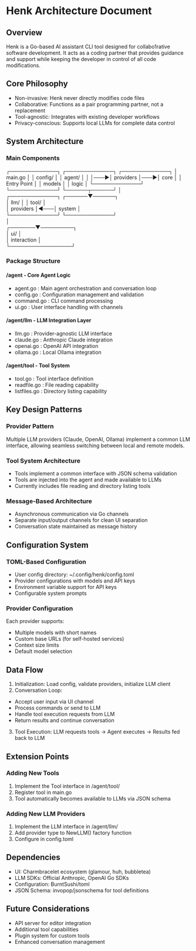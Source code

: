 # Henk Architecture Document

## Overview

Henk is a Go-based AI assistant CLI tool designed for collabo1rative software development. It acts as a coding partner that provides guidance and support while keeping the developer in control of all code modifications.

## Core Philosophy

- Non-invasive: Henk never directly modifies code files
- Collaborative: Functions as a pair programming partner, not a replacement 
- Tool-agnostic: Integrates with existing developer workflows
- Privacy-conscious: Supports local LLMs for complete data control

## System Architecture

### Main Components
                                                                            
  ┌─────────────┐    ┌─────────────┐    ┌─────────────┐ 
  │    main.go  │    │   config/   │    │    agent/   │ 
  │             │───▶│  providers  │───▶│   core      │ 
  │ Entry Point │    │   models    │    │  logic      │ 
  └─────────────┘    └─────────────┘    └──────┬──────┘ 
                                               │                           
                     ┌─────────────┐    ┌──────▼──────┐                     
                     │    llm/     │    │    tool/    │                     
                     │  providers  │◀───│  system     │                     
                     └─────────────┘    └─────────────┘                     
                             │                                              
                     ┌───────▼─────────┐                                    
                     │      ui/        │                                    
                     │  interaction    │                                    
                     └─────────────────┘                                    

### Package Structure 

####  /agent  - Core Agent Logic

-  agent.go : Main agent orchestration and conversation loop
-  config.go : Configuration management and validation
-  command.go : CLI command processing
-  ui.go : User interface handling with channels

####  /agent/llm  - LLM Integration Layer

-  llm.go : Provider-agnostic LLM interface
-  claude.go : Anthropic Claude integration
-  openai.go : OpenAI API integration
-  ollama.go : Local Ollama integration

####  /agent/tool  - Tool System

-  tool.go : Tool interface definition 
-  readfile.go : File reading capability
-  listfiles.go : Directory listing capability

## Key Design Patterns

### Provider Pattern

Multiple LLM providers (Claude, OpenAI, Ollama) implement a common LLM interface, allowing seamless switching between local and remote models.

### Tool System Architecture

- Tools implement a common interface with JSON schema validation
- Tools are injected into the agent and made available to LLMs
- Currently includes file reading and directory listing tools

### Message-Based Architecture

- Asynchronous communication via Go channels
- Separate input/output channels for clean UI separation
- Conversation state maintained as message history

## Configuration System

### TOML-Based Configuration

- User config directory:  ~/.config/henk/config.toml
- Provider configurations with models and API keys
- Environment variable support for API keys
- Configurable system prompts

### Provider Configuration

Each provider supports:

- Multiple models with short names
- Custom base URLs (for self-hosted services)
- Context size limits
- Default model selection

## Data Flow

1. Initialization: Load config, validate providers, initialize LLM client
2. Conversation Loop:
  - Accept user input via UI channel
  - Process commands or send to LLM
  - Handle tool execution requests from LLM
  - Return results and continue conversation
3. Tool Execution: LLM requests tools → Agent executes → Results fed back to LLM

## Extension Points

### Adding New Tools

1. Implement the  Tool  interface in  /agent/tool/
2. Register tool in  main.go
3. Tool automatically becomes available to LLMs via JSON schema

### Adding New LLM Providers

1. Implement the  LLM  interface in  /agent/llm/
2. Add provider type to  NewLLM()  factory function
3. Configure in  config.toml

## Dependencies

- UI: Charmbracelet ecosystem (glamour, huh, bubbletea)
- LLM SDKs: Official Anthropic, OpenAI Go SDKs
- Configuration: BurntSushi/toml
- JSON Schema: invopop/jsonschema for tool definitions

## Future Considerations

- API server for editor integration
- Additional tool capabilities
- Plugin system for custom tools
- Enhanced conversation management

